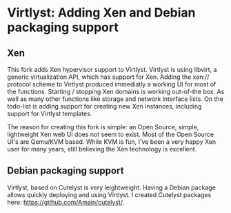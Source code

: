 # Virtlyst: Adding Xen and Debian packaging support

## Xen

This fork adds Xen hypervisor support to Virtlyst. Virtlyst is using libvirt, a generic virtualization API, which has support for Xen. Adding the xen:// protocol scheme to Virtlyst produced immediatly a working UI for most of the functions. Starting / stopping Xen domains is working out-of-the box. As well as many other functions like storage and network interface lists. On the todo-list is adding support for creating new Xen instances, including support for Virtlyst templates.

The reason for creating this fork is simple: an Open Source, simple, lightweight Xen web UI does not seem to exist. Most of the Open Source UI's are Qemu/KVM based. While KVM is fun, I've been a very happy Xen user for many years, still believing the Xen technology is excellent.

## Debian packaging support

Virtlyst, based on Cutelyst is very leightweight. Having a Debian package allows quickly deploying and using Virtlyst. I created Cutelyst packages here: https://github.com/Amain/cutelyst/.
